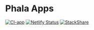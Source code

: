 # Phala Apps

[![CI-app](https://github.com/Phala-Network/apps/workflows/CI-app/badge.svg?branch=master&event=push)](https://github.com/Phala-Network/apps/actions/workflows/ci-app.yml)
[![Netlify Status](https://api.netlify.com/api/v1/badges/927fa773-d939-4450-acc3-22650c7e9524/deploy-status)](https://app.netlify.com/sites/app-phala-network/deploys)
[![StackShare](http://img.shields.io/badge/tech-stack-0690fa.svg?style=flat)](https://stackshare.io/kingsleydon/phala-fe)
